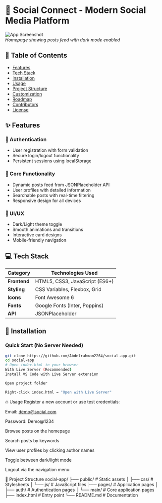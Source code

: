 # 🌟 Social Connect - Modern Social Media Platform

![App Screenshot](https://via.placeholder.com/1200x600.png/2a2a2a/ffffff?text=Social+Connect+Screenshot)  
*Homepage showing posts feed with dark mode enabled*

## 📌 Table of Contents
- [Features](#-features)
- [Tech Stack](#-tech-stack)
- [Installation](#-installation)
- [Usage](#-usage)
- [Project Structure](#-project-structure)
- [Customization](#-customization)
- [Roadmap](#-roadmap)
- [Contributors](#-contributors)
- [License](#-license)

## ✨ Features
### 🔐 Authentication
- User registration with form validation
- Secure login/logout functionality
- Persistent sessions using localStorage

### 📱 Core Functionality
- Dynamic posts feed from JSONPlaceholder API
- User profiles with detailed information
- Searchable posts with real-time filtering
- Responsive design for all devices

### 🎨 UI/UX
- Dark/Light theme toggle
- Smooth animations and transitions
- Interactive card designs
- Mobile-friendly navigation

## 💻 Tech Stack
| Category       | Technologies Used |
|---------------|-------------------|
| **Frontend**  | HTML5, CSS3, JavaScript (ES6+) |
| **Styling**   | CSS Variables, Flexbox, Grid |
| **Icons**     | Font Awesome 6 |
| **Fonts**     | Google Fonts (Inter, Poppins) |
| **API**       | JSONPlaceholder |

## 🚀 Installation
### Quick Start (No Server Needed)
```bash
git clone https://github.com/Abdelrahman2264/social-app.git
cd social-app
# Open index.html in your browser
With Live Server (Recommended)
Install VS Code with Live Server extension

Open project folder

Right-click index.html → "Open with Live Server"
```
🔥 Usage
Register a new account or use test credentials:

Email: demo@social.com

Password: Demo@1234

Browse posts on the homepage

Search posts by keywords

View user profiles by clicking author names

Toggle between dark/light mode

Logout via the navigation menu

📂 Project Structure
social-app/
├── public/          # Static assets
│   ├── css/         # Stylesheets
│   └── js/          # JavaScript files
├── pages/           # Application pages
│   ├── auth/        # Authentication pages
│   └── main/        # Core application pages
├── index.html       # Entry point
└── README.md        # Documentation
